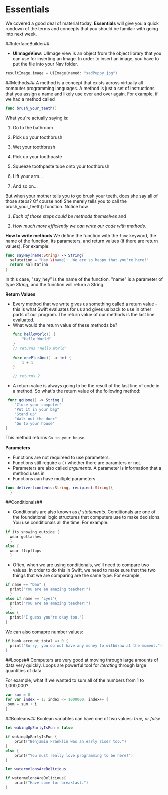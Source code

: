 # Essentials

We covered a good deal of material today.  **Essentials** will give you a quick rundown of the terms and concepts that you should be familair with going into next week.

##InterfaceBuilder##
+ **UIImageView**: UIImage view is an object from the object library that you can use for inserting an Image.  In order to insert an image, you have to put the file into your Nav folder.  

```swift
resultImage.image = UIImage(named: "sadPuppy.jpg")
```

##Methods##
A method is a concept that exists across virtually all computer programming languages.  A method is just a set of instructions that you assign a name and likely use over and over again.  For example, if we had a method called

```swift
func brush_your_teeth()
```

What you're actually saying is:

1. Go to the bathroom

2. Pick up your toothbrush

3. Wet your toothbrush

4. Pick up your toothpaste

5. Squeeze toothpaste tube onto your toothbrush

6. Lift your arm...

7. And so on...  

But when your mother tells you to go brush your teeth, does she say all of those steps?  Of course not! She merely tells you to call the brush_your_teeth() function.  Notice how 

1) *Each of those steps could be methods themselves* and 

2) *How much more efficiently we can write our code with methods.*

**How to write methods**
We define the function with the ```func``` keyword, the name of the function, its parameters, and return values (if there are return values).  For example:

```swift
func sayHey(name:String) -> String{
  salutation = "Hey \(name)!  We are so happy that you're here!"
  return salutation
}
```

In this case, "say_hey" is the name of the function, "name" is a parameter of type *String*, and the function will return a String.

**Return Values**
+ Every method that we write gives us something called a return value - this is what Swift evaluates for us and gives us back to use in other parts of our program. The return value of our methods is the last line evaluated. 
+ What would the return value of these methods be?
	```swift
	func helloWorld() {
		"Hello World"
	} 
	// returns "Hello World"

	func onePlusOne() -> int {
		1 + 1 
	} 
	
	// returns 2 
	```
+ A return value is always going to be the result of the last line of code in a method. So what's the return value of the following method:

```swift
 func goHome() -> String { 
	"Close your computer"
	"Put it in your bag"
	"Stand up"
	"Walk out the door" 
	"Go to your house"
}
```


This method returns `Go to your house`.
 

**Parameters**
- Functions are not requireed to use parameters. 
- Functions still require a ```()``` whether there are paramters or not.
- Parameters are also called *arguments*.  A parameter is information that a method uses in
- Functions can have multiple parameters

```swift
func deliver(contents:String, recipient:String){
  }
```
  
  
##Conditionals##
+ Conditionals are also known as *if statements*.  Conditionals are one of the foundational logic structures that computers use to make decisions.  You use conditionals all the time.  For example:

```swift
if its_snowing_outside {
  wear gollashes 
  }
else {
  wear flipflops
  }
```

+ Often, when we are using conditionals, we'll need to compare two values.  In order to do this in Swift, we need to make sure that the two things that we are comparing are the same type.  For example,

```swift
if name == "Dan" {
  print("You are an amazing teacher!") 
  }
else if name == "Lyel"{
  print("You are an amazing teacher!") 
  }
else {
  print("I guess you're okay too.")
}
```

We can also comapre number values:

```swift
if bank_account_total =< 0 {
  print("Sorry, you do not have any money to withdraw at the moment.")
}
```

##Loops##
Computers are very good at moving through large amounts of data very quickly.  Loops are powerful tool for *iterating* through large quantities of data.  

For example, what if we wanted to sum all of the numbers from 1 to 1,000,000?
```swift
var sum = 0
for var index = 1; index <= 1000000; index++ {
 sum = sum + i
}

```
##Booleans##
Boolean variables can have one of two values: *true, or false*.  

```swift
let wakingUpEarlyIsFun = false

if wakingUpEarlyIsFun {
	print("Benjamin Franklin was an early riser too.")
}
else {
	print("You must really love programming to be here!")
}

let watermelonsAreDelicious

if watermelonsAreDelicious{
	print("Have some for breakfast.")
}


